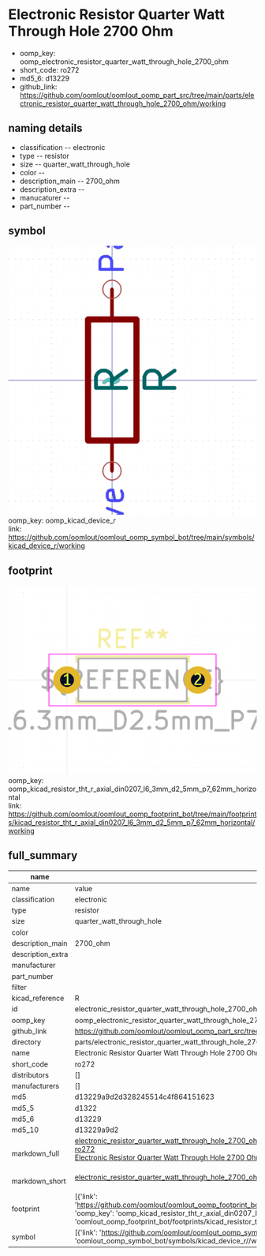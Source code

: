# Electronic Resistor Quarter Watt Through Hole 2700 Ohm

  
* oomp_key: oomp_electronic_resistor_quarter_watt_through_hole_2700_ohm 
* short_code: ro272
* md5_6: d13229  
* github_link: https://github.com/oomlout/oomlout_oomp_part_src/tree/main/parts/electronic_resistor_quarter_watt_through_hole_2700_ohm/working  
## naming details
* classification -- electronic
* type -- resistor
* size -- quarter_watt_through_hole
* color -- 
* description_main -- 2700_ohm
* description_extra -- 
* manucaturer -- 
* part_number -- 



## symbol

![](symbol/0/working/working_600.png)  
oomp_key: oomp_kicad_device_r  
link: https://github.com/oomlout/oomlout_oomp_symbol_bot/tree/main/symbols/kicad_device_r/working  

## footprint

![](footprint/0/working/working_600.png)  
oomp_key: oomp_kicad_resistor_tht_r_axial_din0207_l6_3mm_d2_5mm_p7_62mm_horizontal  
link: https://github.com/oomlout/oomlout_oomp_footprint_bot/tree/main/footprints/kicad_resistor_tht_r_axial_din0207_l6_3mm_d2_5mm_p7_62mm_horizontal/working  

## full_summary
| name | value | 
| --- | --- | 
| name | value | 
| classification | electronic | 
| type | resistor | 
| size | quarter_watt_through_hole | 
| color |  | 
| description_main | 2700_ohm | 
| description_extra |  | 
| manufacturer |  | 
| part_number |  | 
| filter |  | 
| kicad_reference | R | 
| id | electronic_resistor_quarter_watt_through_hole_2700_ohm | 
| oomp_key | oomp_electronic_resistor_quarter_watt_through_hole_2700_ohm | 
| github_link | https://github.com/oomlout/oomlout_oomp_part_src/tree/main/parts/electronic_resistor_quarter_watt_through_hole_2700_ohm/working | 
| directory | parts/electronic_resistor_quarter_watt_through_hole_2700_ohm | 
| name | Electronic Resistor Quarter Watt Through Hole 2700 Ohm | 
| short_code | ro272 | 
| distributors | [] | 
| manufacturers | [] | 
| md5 | d13229a9d2d328245514c4f864151623 | 
| md5_5 | d1322 | 
| md5_6 | d13229 | 
| md5_10 | d13229a9d2 | 
| markdown_full | [electronic_resistor_quarter_watt_through_hole_2700_ohm](https://github.com/oomlout/oomlout_oomp_part_src/tree/main/parts/electronic_resistor_quarter_watt_through_hole_2700_ohm/working)<br>[ro272](https://github.com/oomlout/oomlout_oomp_part_src/tree/main/parts/electronic_resistor_quarter_watt_through_hole_2700_ohm/working)<br>[Electronic Resistor Quarter Watt Through Hole 2700 Ohm](https://github.com/oomlout/oomlout_oomp_part_src/tree/main/parts/electronic_resistor_quarter_watt_through_hole_2700_ohm/working)<br><br> | 
| markdown_short | [electronic_resistor_quarter_watt_through_hole_2700_ohm](https://github.com/oomlout/oomlout_oomp_part_src/tree/main/parts/electronic_resistor_quarter_watt_through_hole_2700_ohm/working)<br><br> | 
| footprint | [{'link': 'https://github.com/oomlout/oomlout_oomp_footprint_bot/tree/main/foootprntss/kicad_resistor_tht_r_axial_din0207_l6_3mm_d2_5mm_p7_62mm_horizontal', 'oomp_key': 'oomp_kicad_resistor_tht_r_axial_din0207_l6_3mm_d2_5mm_p7_62mm_horizontal', 'directory': 'oomlout_oomp_footprint_bot/footprints/kicad_resistor_tht_r_axial_din0207_l6_3mm_d2_5mm_p7_62mm_horizontal//working/working.kicad_mod'}] | 
| symbol | [{'link': 'https://github.com/oomlout/oomlout_oomp_symbol_bot/tree/main/symbols/kicad_device_r', 'oomp_key': 'oomp_kicad_device_r', 'directory': 'oomlout_oomp_symbol_bot/symbols/kicad_device_r//working/working.kicad_sym'}] | 
